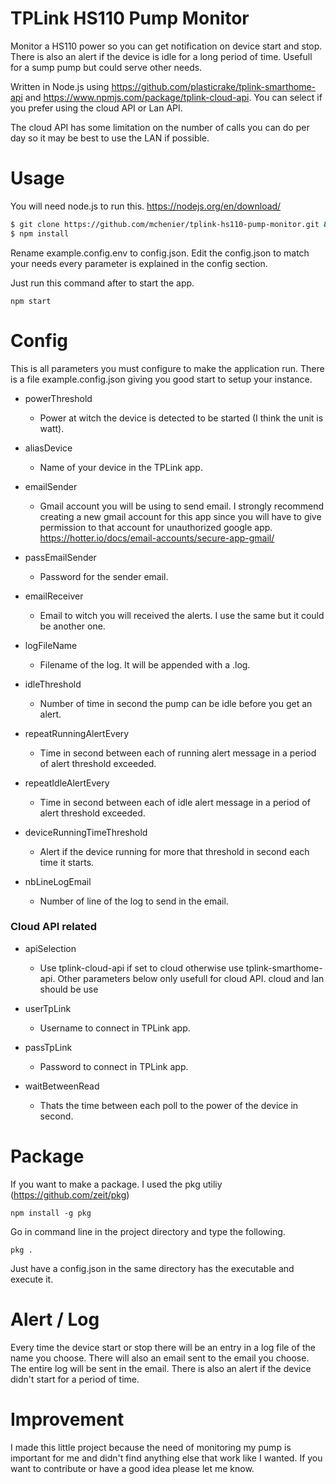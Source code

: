 # TPLink HS110 Pump Monitor
Monitor a HS110 power so you can get notification on device start and stop.
There is also an alert if the device is idle for a long period of time.
Usefull for a sump pump but could serve other needs.

Written in Node.js using https://github.com/plasticrake/tplink-smarthome-api and https://www.npmjs.com/package/tplink-cloud-api.
You can select if you prefer using the cloud API or Lan API.

The cloud API has some limitation on the number of calls you can do per day so it may be best to use the LAN if possible.

# Usage 

You will need node.js to run this. https://nodejs.org/en/download/

```sh
$ git clone https://github.com/mchenier/tplink-hs110-pump-monitor.git && cd tplink-hs110-pump-monitor
$ npm install
```

Rename example.config.env to config.json.
Edit the config.json to match your needs every parameter is explained in the config section.

Just run this command after to start the app.
```
npm start
```

# Config

This is all parameters you must configure to make the application run. There is a file example.config.json giving you good start to setup your instance.

+ powerThreshold
    + Power at witch the device is detected to be started (I think the unit is watt).

+ aliasDevice
    + Name of your device in the TPLink app.

+ emailSender
    + Gmail account you will be using to send email.
    I strongly recommend creating a new gmail account for this app since you will have to give permission to that account for unauthorized google app.
    https://hotter.io/docs/email-accounts/secure-app-gmail/

+ passEmailSender
    + Password for the sender email.

+ emailReceiver
    + Email to witch you will received the alerts. I use the same but it could be another one.

+ logFileName
    + Filename of the log. It will be appended with a .log.

+ idleThreshold
    + Number of time in second the pump can be idle before you get an alert.

+ repeatRunningAlertEvery
    + Time in second between each of running alert message in a period of alert threshold exceeded.

+ repeatIdleAlertEvery
    + Time in second between each of idle alert message in a period of alert threshold exceeded.

+ deviceRunningTimeThreshold
    + Alert if the device running for more that threshold in second each time it starts.

+ nbLineLogEmail
    + Number of line of the log to send in the email.


### Cloud API related

+ apiSelection
    + Use tplink-cloud-api if set to cloud otherwise use tplink-smarthome-api. Other parameters below only usefull for cloud API.
    cloud and lan should be use

+ userTpLink
    + Username to connect in TPLink app.

+ passTpLink
    + Password to connect in TPLink app.

+ waitBetweenRead
    + Thats the time between each poll to the power of the device in second.

# Package

If you want to make a package. I used the pkg utiliy (https://github.com/zeit/pkg)

```
npm install -g pkg
```

Go in command line in the project directory and type the following.

```
pkg .
```

Just have a config.json in the same directory has the executable and execute it.

# Alert / Log

Every time the device start or stop there will be an entry in a log file of the name you choose.
There will also an email sent to the email you choose. The entire log will be sent in the email.
There is also an alert if the device didn't start for a period of time.

# Improvement

I made this little project because the need of monitoring my pump is important for me and didn't find anything else that work like I wanted.
If you want to contribute or have a good idea please let me know.
